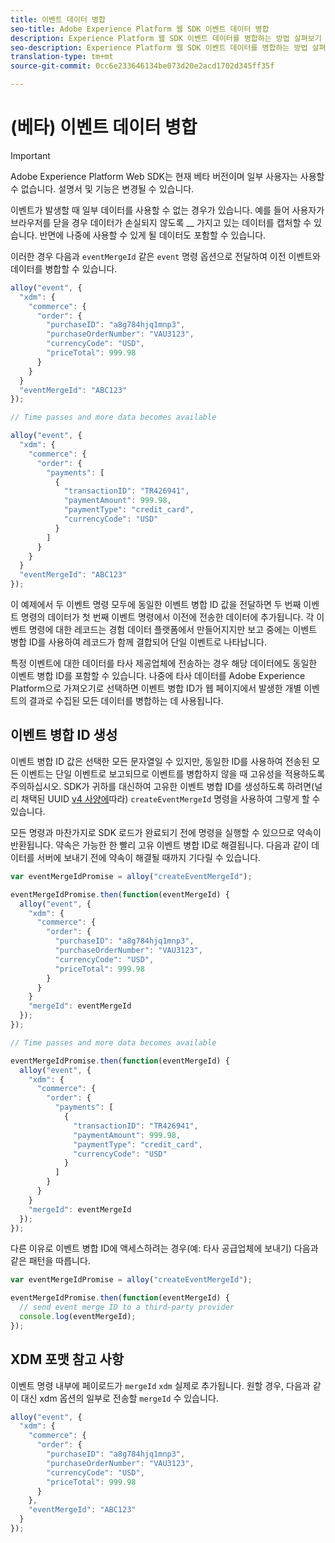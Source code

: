 ```yaml
---
title: 이벤트 데이터 병합
seo-title: Adobe Experience Platform 웹 SDK 이벤트 데이터 병합
description: Experience Platform 웹 SDK 이벤트 데이터를 병합하는 방법 살펴보기
seo-description: Experience Platform 웹 SDK 이벤트 데이터를 병합하는 방법 살펴보기
translation-type: tm+mt
source-git-commit: 0cc6e233646134be073d20e2acd1702d345ff35f

---
```



# (베타) 이벤트 데이터 병합

>[!IMPORTANT]
>
>Adobe Experience Platform Web SDK는 현재 베타 버전이며 일부 사용자는 사용할 수 없습니다. 설명서 및 기능은 변경될 수 있습니다.

이벤트가 발생할 때 일부 데이터를 사용할 수 없는 경우가 있습니다. 예를 들어 사용자가 브라우저를 닫을 경우 데이터가 손실되지 않도록 __ 가지고 있는 데이터를 캡처할 수 있습니다. 반면에 나중에 사용할 수 있게 될 데이터도 포함할 수 있습니다.

이러한 경우 다음과 `eventMergeId` 같은 `event` 명령 옵션으로 전달하여 이전 이벤트와 데이터를 병합할 수 있습니다.

```javascript
alloy("event", {
  "xdm": {
    "commerce": {
      "order": {
        "purchaseID": "a8g784hjq1mnp3",
        "purchaseOrderNumber": "VAU3123",
        "currencyCode": "USD",
        "priceTotal": 999.98
      }
    }
  }
  "eventMergeId": "ABC123"
});

// Time passes and more data becomes available

alloy("event", {
  "xdm": {
    "commerce": {
      "order": {
        "payments": [
          {
            "transactionID": "TR426941",
            "paymentAmount": 999.98,
            "paymentType": "credit_card",
            "currencyCode": "USD"
          }
        ]
      }
    }
  }
  "eventMergeId": "ABC123"
});
```

이 예제에서 두 이벤트 명령 모두에 동일한 이벤트 병합 ID 값을 전달하면 두 번째 이벤트 명령의 데이터가 첫 번째 이벤트 명령에서 이전에 전송한 데이터에 추가됩니다. 각 이벤트 명령에 대한 레코드는 경험 데이터 플랫폼에서 만들어지지만 보고 중에는 이벤트 병합 ID를 사용하여 레코드가 함께 결합되어 단일 이벤트로 나타납니다.

특정 이벤트에 대한 데이터를 타사 제공업체에 전송하는 경우 해당 데이터에도 동일한 이벤트 병합 ID를 포함할 수 있습니다. 나중에 타사 데이터를 Adobe Experience Platform으로 가져오기로 선택하면 이벤트 병합 ID가 웹 페이지에서 발생한 개별 이벤트의 결과로 수집된 모든 데이터를 병합하는 데 사용됩니다.

## 이벤트 병합 ID 생성

이벤트 병합 ID 값은 선택한 모든 문자열일 수 있지만, 동일한 ID를 사용하여 전송된 모든 이벤트는 단일 이벤트로 보고되므로 이벤트를 병합하지 않을 때 고유성을 적용하도록 주의하십시오. SDK가 귀하를 대신하여 고유한 이벤트 병합 ID를 생성하도록 하려면(널리 채택된 UUID [v4 사양에](https://www.ietf.org/rfc/rfc4122.txt)따라) `createEventMergeId` 명령을 사용하여 그렇게 할 수 있습니다.

모든 명령과 마찬가지로 SDK 로드가 완료되기 전에 명령을 실행할 수 있으므로 약속이 반환됩니다. 약속은 가능한 한 빨리 고유 이벤트 병합 ID로 해결됩니다. 다음과 같이 데이터를 서버에 보내기 전에 약속이 해결될 때까지 기다릴 수 있습니다.

```javascript
var eventMergeIdPromise = alloy("createEventMergeId");

eventMergeIdPromise.then(function(eventMergeId) {
  alloy("event", {
    "xdm": {
      "commerce": {
        "order": {
          "purchaseID": "a8g784hjq1mnp3",
          "purchaseOrderNumber": "VAU3123",
          "currencyCode": "USD",
          "priceTotal": 999.98
        }
      }
    }
    "mergeId": eventMergeId
  });
});

// Time passes and more data becomes available

eventMergeIdPromise.then(function(eventMergeId) {
  alloy("event", {
    "xdm": {
      "commerce": {
        "order": {
          "payments": [
            {
              "transactionID": "TR426941",
              "paymentAmount": 999.98,
              "paymentType": "credit_card",
              "currencyCode": "USD"
            }
          ]
        }
      }
    }
    "mergeId": eventMergeId
  });
});
```

다른 이유로 이벤트 병합 ID에 액세스하려는 경우(예: 타사 공급업체에 보내기) 다음과 같은 패턴을 따릅니다.

```javascript
var eventMergeIdPromise = alloy("createEventMergeId");

eventMergeIdPromise.then(function(eventMergeId) {
  // send event merge ID to a third-party provider
  console.log(eventMergeId);
});
```

## XDM 포맷 참고 사항

이벤트 명령 내부에 페이로드가 `mergeId` `xdm` 실제로 추가됩니다.  원할 경우, 다음과 같이 대신 xdm 옵션의 일부로 전송할 `mergeId` 수 있습니다.

```javascript
alloy("event", {
  "xdm": {
    "commerce": {
      "order": {
        "purchaseID": "a8g784hjq1mnp3",
        "purchaseOrderNumber": "VAU3123",
        "currencyCode": "USD",
        "priceTotal": 999.98
      }
    },
    "eventMergeId": "ABC123"
  }
});
```
